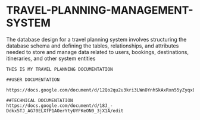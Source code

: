 # TRAVEL-PLANNING-MANAGEMENT-SYSTEM
The database design for a travel planning system involves structuring the database schema and defining the tables, relationships, and attributes needed to store and manage data related to users, bookings, destinations, itineraries, and other system entities
 
 
 
    THIS IS MY TRAVEL PLANNING DOCUMENTATION
    
    ##USER DOCUMENTATION
        https://docs.google.com/document/d/12Qo2qu2u3kri3LWnOYnhSkAxRxn55yZyqxBgM4zSZyk/edit
    
    ##TECHNICAL DOCUMENTATION
    https://docs.google.com/document/d/18J_-Ddkx5TJ_AG70ELXfP1AOerYtyUYFKeON0_3jX1A/edit
